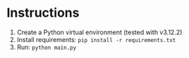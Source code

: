 # Instructions
1. Create a Python virtual environment (tested with v3.12.2)
2. Install requirements: `pip install -r requirements.txt`
3. Run: `python main.py`
